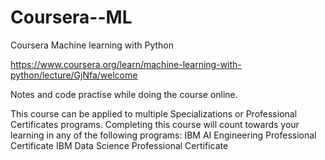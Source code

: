 # Coursera--ML
Coursera Machine learning with Python

https://www.coursera.org/learn/machine-learning-with-python/lecture/GjNfa/welcome

Notes and code practise while doing the course online.

This course can be applied to multiple Specializations or Professional Certificates programs. Completing this course will count towards your learning in any of the following programs:
IBM AI Engineering Professional Certificate
IBM Data Science Professional Certificate

